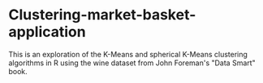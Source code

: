 # Clustering-market-basket-application

This is an exploration of the K-Means and spherical K-Means clustering algorithms in R 
using the wine dataset from John Foreman's "Data Smart" book. 

